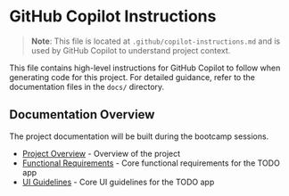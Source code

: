 # GitHub Copilot Instructions

> **Note**: This file is located at `.github/copilot-instructions.md` and is used by GitHub Copilot to understand project context.

This file contains high-level instructions for GitHub Copilot to follow when generating code for this project. For detailed guidance, refer to the documentation files in the `docs/` directory.

## Documentation Overview

The project documentation will be built during the bootcamp sessions.

- [Project Overview](../docs/project-overview.md) - Overview of the project
- [Functional Requirements](../docs/functional-requirements.md) - Core functional requirements for the TODO app
- [UI Guidelines](../docs/ui-guidelines.md) - Core UI guidelines for the TODO app
